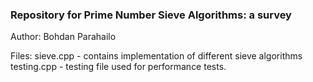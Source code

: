 ### Repository for Prime Number Sieve Algorithms: a survey

Author: Bohdan Parahailo

Files:
sieve.cpp - contains implementation of different sieve algorithms
testing.cpp - testing file used for performance tests.